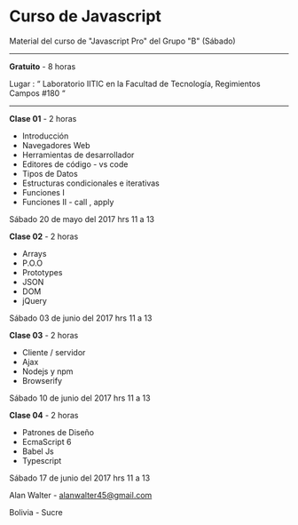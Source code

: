 # Curso de Javascript

Material del curso de "Javascript Pro" del Grupo "B" (Sábado)

----------

<b>Gratuito</b> - 8 horas 

Lugar : “ Laboratorio IITIC en la Facultad de Tecnología, Regimientos Campos #180 “

----------

<b>Clase 01</b> - 2 horas 
 
+ Introducción
+ Navegadores Web
+ Herramientas de desarrollador
+ Editores de código - vs code
+ Tipos de Datos
+ Estructuras condicionales e iterativas
+ Funciones I
+ Funciones II - call , apply

Sábado 20 de  mayo del 2017 hrs 11 a 13


<b>Clase 02</b> - 2 horas 
 
+ Arrays
+ P.O.O
+ Prototypes
+ JSON
+ DOM
+ jQuery

Sábado 03 de junio del 2017 hrs 11 a 13


<b>Clase 03</b> - 2 horas 
 
+ Cliente / servidor
+ Ajax
+ Nodejs y npm
+ Browserify

Sábado 10 de junio del 2017 hrs 11 a 13




<b>Clase 04</b> - 2 horas 
 
+ Patrones de Diseño
+ EcmaScript 6
+ Babel Js
+ Typescript
 
Sábado 17 de junio del 2017 hrs 11 a 13


Alan Walter - alanwalter45@gmail.com

Bolivia - Sucre